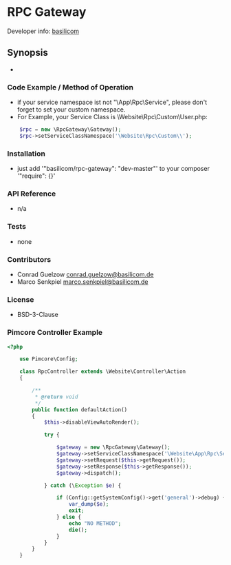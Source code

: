 RPC Gateway
================================================

Developer info: [basilicom](http://basilicom.de/)

## Synopsis

* 

### Code Example / Method of Operation

* if your service namespace ist not "\App\Rpc\Service", please don't forget to set your custom namespace.
* For Example, your Service Class is \Website\Rpc\Custom\User.php:

```php
    $rpc = new \RpcGateway\Gateway();
    $rpc->setServiceClassNamespace('\Website\Rpc\Custom\\');
```

### Installation

* just add '"basilicom/rpc-gateway": "dev-master"' to your composer '"require": {}'

### API Reference

* n/a

### Tests

* none

### Contributors

* Conrad Guelzow <conrad.guelzow@basilicom.de>
* Marco Senkpiel <marco.senkpiel@basilicom.de>

### License

* BSD-3-Clause

### Pimcore Controller Example
```php
<?php

	use Pimcore\Config;

	class RpcController extends \Website\Controller\Action
	{

		/**
		 * @return void
		 */
		public function defaultAction()
		{
			$this->disableViewAutoRender();

			try {

				$gateway = new \RpcGateway\Gateway();
				$gateway->setServiceClassNamespace('\Website\App\Rpc\Service\\');
				$gateway->setRequest($this->getRequest());
				$gateway->setResponse($this->getResponse());
				$gateway->dispatch();

			} catch (\Exception $e) {

				if (Config::getSystemConfig()->get('general')->debug) {
					var_dump($e);
					exit;
				} else {
					echo "NO METHOD";
					die();
				}
			}
		}
	}

```
